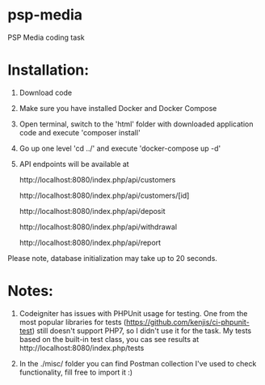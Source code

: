# psp-media
PSP Media coding task

# Installation:
1. Download code
2. Make sure you have installed Docker and Docker Compose
3. Open terminal, switch to the 'html' folder with downloaded application code and execute 'composer install'
4. Go up one level 'cd ../' and execute 'docker-compose up -d'
5. API endpoints will be available at 

    http://localhost:8080/index.php/api/customers
  
    http://localhost:8080/index.php/api/customers/[id]
    
    http://localhost:8080/index.php/api/deposit
    
    http://localhost:8080/index.php/api/withdrawal
    
    http://localhost:8080/index.php/api/report
  
Please note, database initialization may take up to 20 seconds.

# Notes:
1. Codeigniter has issues with PHPUnit usage for testing. One from the most popular libraries for tests (https://github.com/kenjis/ci-phpunit-test) still doesn't support PHP7, so I didn't use it for the task. My tests based on the built-in test class, you cas see results at http://localhost:8080/index.php/tests

2. In the ./misc/ folder you can find Postman collection I've used to check functionality, fill free to import it :)
